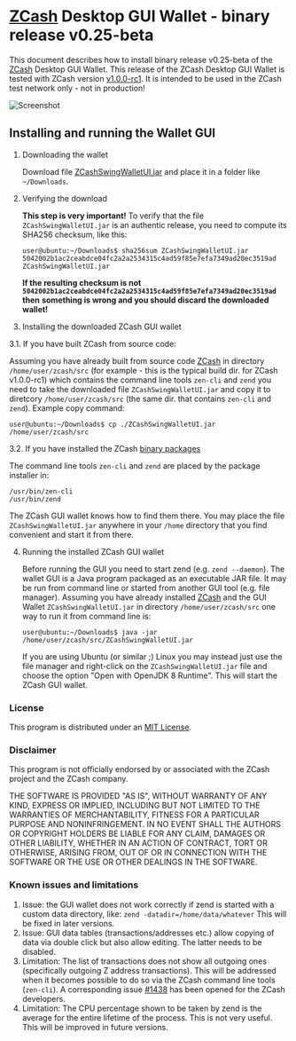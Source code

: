 # [ZCash](https://z.cash/) Desktop GUI Wallet - binary release v0.25-beta

This document describes how to install binary release v0.25-beta of the [ZCash](https://z.cash/) 
Desktop GUI Wallet. This release of the ZCash Desktop GUI Wallet is tested with ZCash version 
[v1.0.0-rc1](https://github.com/zcash/zcash/releases/tag/v1.0.0-rc1). 
It is intended to be used in the ZCash test network only - not in production!

![Screenshot](https://github.com/vaklinov/zcash-swing-wallet-ui/raw/master/docs/ZCashWalletSmall.png "Main Window")

## Installing and running the Wallet GUI

1. Downloading the wallet
 
   Download file [ZCashSwingWalletUI.jar](https://github.com/vaklinov/zcash-swing-wallet-ui/releases/download/v0.25-beta/ZCashSwingWalletUI.jar)
   and place it in a folder like `~/Downloads`.
   
2. Verifying the download

   **This step is very important!** To verify that the file `ZCashSwingWalletUI.jar` is an authentic release, you
   need to compute its SHA256 checksum, like this:
   ```
   user@ubuntu:~/Downloads$ sha256sum ZCashSwingWalletUI.jar 
   5042002b1ac2ceabdce04fc2a2a2534315c4ad59f85e7efa7349ad20ec3519ad  ZCashSwingWalletUI.jar
   ```
   **If the resulting checksum is not `5042002b1ac2ceabdce04fc2a2a2534315c4ad59f85e7efa7349ad20ec3519ad` then**
   **something is wrong and you should discard the downloaded wallet!**

3. Installing the downloaded ZCash GUI wallet

  3.1. If you have built ZCash from source code:

   Assuming you have already built from source code [ZCash](https://z.cash/) in directory `/home/user/zcash/src` (for 
   example - this is the typical build dir. for ZCash v1.0.0-rc1) which contains the command line tools `zen-cli` 
   and `zend` you need to take the downloaded file `ZCashSwingWalletUI.jar` and copy it 
   to diretcory `/home/user/zcash/src` (the same dir. that contains `zen-cli` and `zend`). Example copy command:
   ```
   user@ubuntu:~/Downloads$ cp ./ZCashSwingWalletUI.jar /home/user/zcash/src    
   ```
   
  3.2. If you have installed the ZCash [binary packages](https://github.com/zcash/zcash/wiki/Debian-binary-packages)

   The command line tools `zen-cli` and `zend` are placed by the package installer in:
   ```
   /usr/bin/zen-cli
   /usr/bin/zend
   ```
   The ZCash GUI wallet knows how to find them there. You may place the file  `ZCashSwingWalletUI.jar`
   anywhere in your `/home` directory that you find convenient and start it from there.

4. Running the installed ZCash GUI wallet

   Before running the GUI you need to start zend (e.g. `zend --daemon`). The wallet GUI is a Java program packaged 
   as an executable JAR file. It may be run from command line or started from another GUI tool (e.g. file manager). 
   Assuming you have already installed [ZCash](https://z.cash/) and the GUI Wallet `ZCashSwingWalletUI.jar` in 
   directory `/home/user/zcash/src` one way to run it from command line is:
   ```
   user@ubuntu:~/Downloads$ java -jar /home/user/zcash/src/ZCashSwingWalletUI.jar
   ```
   If you are using Ubuntu (or similar ;) Linux you may instead just use the file manager and 
   right-click on the `ZCashSwingWalletUI.jar` file and choose the option "Open with OpenJDK 8 Runtime". 
   This will start the ZCash GUI wallet.



### License
This program is distributed under an [MIT License](https://github.com/vaklinov/zcash-swing-wallet-ui/raw/master/LICENSE).

### Disclaimer
This program is not officially endorsed by or associated with the ZCash project and the ZCash company.

THE SOFTWARE IS PROVIDED "AS IS", WITHOUT WARRANTY OF ANY KIND, EXPRESS OR
IMPLIED, INCLUDING BUT NOT LIMITED TO THE WARRANTIES OF MERCHANTABILITY,
FITNESS FOR A PARTICULAR PURPOSE AND NONINFRINGEMENT. IN NO EVENT SHALL THE
AUTHORS OR COPYRIGHT HOLDERS BE LIABLE FOR ANY CLAIM, DAMAGES OR OTHER
LIABILITY, WHETHER IN AN ACTION OF CONTRACT, TORT OR OTHERWISE, ARISING FROM,
OUT OF OR IN CONNECTION WITH THE SOFTWARE OR THE USE OR OTHER DEALINGS IN THE
SOFTWARE.

### Known issues and limitations

1. Issue: the GUI wallet does not work correctly if zend is started with a custom data directory, like:
`zend -datadir=/home/data/whatever` This will be fixed in later versions.
1. Issue: GUI data tables (transactions/addresses etc.) allow copying of data via double click but also allow editing. 
The latter needs to be disabled. 
1. Limitation: The list of transactions does not show all outgoing ones (specifically outgoing Z address 
transactions). This will be addressed when it becomes possible to do so via the ZCash command line tools 
(`zen-cli`). A corresponding issue [#1438](https://github.com/zcash/zcash/issues/1438) has been opened 
for the ZCash developers. 
1. Limitation: The CPU percentage shown to be taken by zend is the average for the entire lifetime of the process. 
This is not very useful. This will be improved in future versions.
